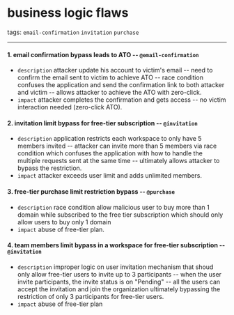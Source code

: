 # business logic flaws

tags: `email-confirmation` `invitation` `purchase`

---

#### 1. email confirmation bypass leads to ATO -- `@email-confirmation`
- `description` attacker update his account to victim's email -- need to confirm the email sent to victim to achieve ATO -- race condition confuses the application and send the confirmation link to both attacker and victim -- allows attacker to achieve the ATO with zero-click.
- `impact` attacker completes the confirmation and gets access -- no victim interaction needed (zero-click ATO).

#### 2. invitation limit bypass for free-tier subscription -- `@invitation`
- `description` application restricts each workspace to only have 5 members invited -- attacker can invite more than 5 members via race condition which confuses the application with how to handle the multiple requests sent at the same time -- ultimately allows attacker to bypass the restriction.
- `impact` attacker exceeds user limit and adds unlimited members. 

#### 3. free-tier purchase limit restriction bypass -- `@purchase`
- `description` race condition allow malicious user to buy more than 1 domain while subscribed to the free tier subscription which should only allow users to buy only 1 domain
- `impact` abuse of free-tier plan.

#### 4. team members limit bypass in a workspace for free-tier subscription -- `@invitation`
- `description` improper logic on user invitation mechanism that shoud only allow free-tier users to invite up to 3 participants -- when the user invite participants, the invite status is on "Pending" -- all the users can accept the invitation and join the organization ultimately bypassing the restriction of only 3 participants for free-tier users.
- `impact` abuse of free-tier plan
